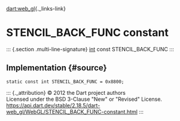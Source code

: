 [dart:web\_gl](../../dart-web_gl/dart-web_gl-library){._links-link}

STENCIL\_BACK\_FUNC constant
============================

::: {.section .multi-line-signature}
[int](../../dart-core/int-class) const STENCIL\_BACK\_FUNC
:::

Implementation {#source}
--------------

``` {.language-dart data-language="dart"}
static const int STENCIL_BACK_FUNC = 0x8800;
```

::: {._attribution}
© 2012 the Dart project authors\
Licensed under the BSD 3-Clause \"New\" or \"Revised\" License.\
<https://api.dart.dev/stable/2.18.5/dart-web_gl/WebGL/STENCIL_BACK_FUNC-constant.html>
:::
